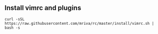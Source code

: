 ## Install vimrc and plugins

```
curl -sSL https://raw.githubusercontent.com/mriva/rc/master/install/vimrc.sh | bash -s
```
